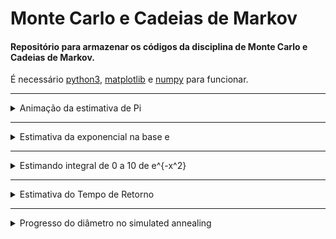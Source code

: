 # Monte Carlo e Cadeias de Markov

####  Repositório para armazenar os códigos da disciplina de Monte Carlo e Cadeias de Markov.


É necessário [python3](https://docs.python.org/3/), [matplotlib](https://matplotlib.org/) e [numpy](http://www.numpy.org/) para funcionar.

-------

<details><summary>Animação da estimativa de Pi</summary>
<img src="https://media.giphy.com/media/87PHkLMXr3XHAWhbkh/giphy.gif" width="450" height="200" >
  
</details>


-------

<details><summary>Estimativa da exponencial na base e</summary>

  ![image info](./images/grafico_questao_5.png)

</details>


-------

<details><summary>Estimando integral de 0 a 10 de e^{-x^2}</summary>

  ![image info](./images/grafico_questao_9.png)

</details>

</details>


-------

<details><summary>Estimativa do Tempo de Retorno</summary>

  ![image info](./images/questao_4.png)

</details>


-------

<details><summary>Progresso do diâmetro no simulated annealing</summary>
<p align="center"><img src="https://i.imgur.com/aV6b70z.png" width="700"></p> 
</details>